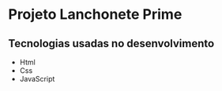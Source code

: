 <h1>Projeto Lanchonete Prime</h1>

<h2>Tecnologias usadas no desenvolvimento</h2>
<ul>
<li>Html</li>
<li>Css</li>
<li>JavaScript</li>
</ul>